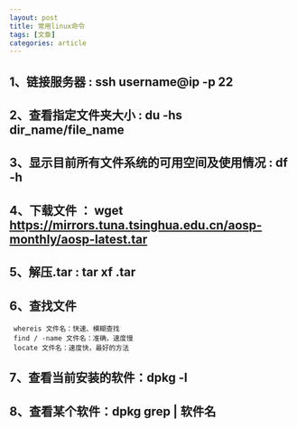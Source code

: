 ```yaml
---
layout: post
title: 常用linux命令
tags: [文章]
categories: article
---
```


## 1、链接服务器	:	ssh username@ip -p 22

## 2、查看指定文件夹大小 : du -hs dir_name/file_name

## 3、显示目前所有文件系统的可用空间及使用情况 : df -h

## 4、下载文件 ： wget https://mirrors.tuna.tsinghua.edu.cn/aosp-monthly/aosp-latest.tar

## 5、解压.tar : tar xf .tar

## 6、查找文件

	 whereis 文件名：快速、模糊查找  
	 find / -name 文件名：准确，速度慢 
	 locate 文件名：速度快，最好的方法  

## 7、查看当前安装的软件：dpkg -l

## 8、查看某个软件：dpkg grep | 软件名